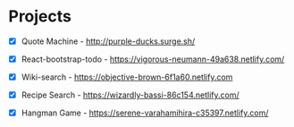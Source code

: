 # Projects

- [x] Quote Machine - http://purple-ducks.surge.sh/

- [x] React-bootstrap-todo - https://vigorous-neumann-49a638.netlify.com/

- [x] Wiki-search - https://objective-brown-6f1a60.netlify.com

- [x] Recipe Search - https://wizardly-bassi-86c154.netlify.com/

- [x] Hangman Game - https://serene-varahamihira-c35397.netlify.com/
